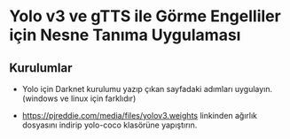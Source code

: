 # Yolo v3 ve gTTS ile Görme Engelliler için Nesne Tanıma Uygulaması

## Kurulumlar
- Yolo için Darknet kurulumu yazıp çıkan sayfadaki adımları uygulayın. (windows ve linux için farklıdır)

- https://pjreddie.com/media/files/yolov3.weights linkinden ağırlık dosyasını indirip yolo-coco klasörüne yapıştırın.
